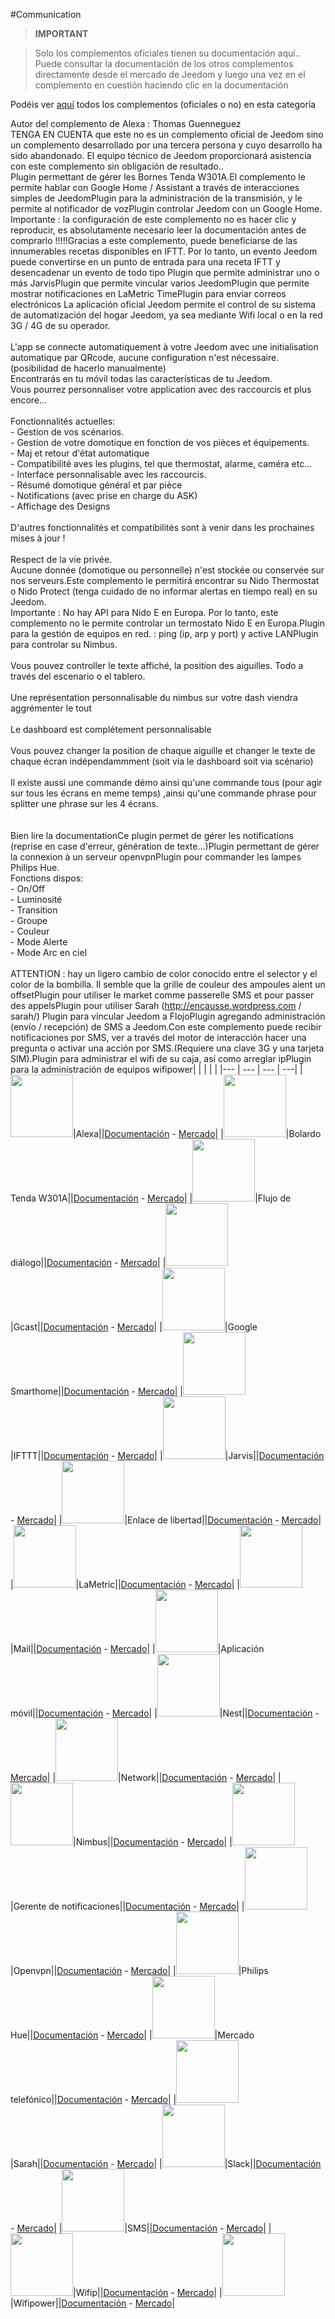 
#Communication


>**IMPORTANT**

>Solo los complementos oficiales tienen su documentación aquí.. Puede consultar la documentación de los otros complementos directamente desde el mercado de Jeedom y luego una vez en el complemento en cuestión haciendo clic en la documentación


Podéis ver [aquí](https://market.jeedom.com/index.php?v=d&p=market&type=plugin&categorie=communication) todos los complementos (oficiales o no) en esta categoría

Autor del complemento de Alexa : Thomas Guenneguez <br> TENGA EN CUENTA que este no es un complemento oficial de Jeedom sino un complemento desarrollado por una tercera persona y cuyo desarrollo ha sido abandonado. El equipo técnico de Jeedom proporcionará asistencia con este complemento sin obligación de resultado..<br>Plugin permettant de gérer les Bornes Tenda W301A.El complemento le permite hablar con Google Home / Assistant a través de interacciones simples de JeedomPlugin para la administración de la transmisión, y le permite al notificador de vozPlugin controlar Jeedom con un Google Home. Importante : la configuración de este complemento no es hacer clic y reproducir, es absolutamente necesario leer la documentación antes de comprarlo !!!!!Gracias a este complemento, puede beneficiarse de las innumerables recetas disponibles en IFTT. Por lo tanto, un evento Jeedom puede convertirse en un punto de entrada para una receta IFTT y desencadenar un evento de todo tipo Plugin que permite administrar uno o más JarvisPlugin que permite vincular varios JeedomPlugin que permite mostrar notificaciones en LaMetric TimePlugin para enviar correos electrónicos La aplicación oficial Jeedom permite el control de su sistema de automatización del hogar Jeedom, ya sea mediante Wifi local o en la red 3G / 4G de su operador.<br/><br/>L'app se connecte automatiquement à votre Jeedom avec une initialisation automatique par QRcode, aucune configuration n'est nécessaire. (posibilidad de hacerlo manualmente) <br/> Encontrarás en tu móvil todas las características de tu Jeedom.<br/>Vous pourrez personnaliser votre application avec des raccourcis et plus encore...<br/><br/>Fonctionnalités actuelles:<br/>- Gestion de vos scénarios.<br/>- Gestion de votre domotique en fonction de vos pièces et équipements.<br/>- Maj et retour d'état automatique<br/>- Compatibilité aves les plugins, tel que thermostat, alarme, caméra etc...<br/>- Interface personnalisable avec les raccourcis.<br/>- Résumé domotique général et par pièce<br/>- Notifications (avec prise en charge du ASK)<br/>- Affichage des Designs <br/><br/>D'autres fonctionnalités et compatibilités sont à venir dans les prochaines mises à jour !<br/><br/>Respect de la vie privée.<br/>Aucune donnée (domotique ou personnelle) n'est stockée ou conservée sur nos serveurs.Este complemento le permitirá encontrar su Nido Thermostat o Nido Protect (tenga cuidado de no informar alertas en tiempo real) en su Jeedom.<br/>Importante : No hay API para Nido E en Europa. Por lo tanto, este complemento no le permite controlar un termostato Nido E en Europa.Plugin para la gestión de equipos en red. : ping (ip, arp y port) y active LANPlugin para controlar su Nimbus.<br/><br/>Vous pouvez controller le texte affiché, la position des aiguilles. Todo a través del escenario o el tablero.<br/><br/>Une représentation personnalisable du nimbus sur votre dash viendra aggrémenter le tout<br/><br/>Le dashboard est complétement personnalisable<br/><br/>Vous pouvez changer la position de chaque aiguille et changer le texte de chaque écran indépendammment (soit via le dashboard soit via scénario)<br/><br/>Il existe aussi une commande démo ainsi qu'une commande tous (pour agir sur tous les écrans en meme temps) ,ainsi qu'une commande phrase pour splitter une phrase sur les 4 écrans.<br/><br/><br/>Bien lire la documentationCe plugin permet de gérer les notifications (reprise en case d'erreur, génération de texte...)Plugin permettant de gérer la connexion à un serveur openvpnPlugin pour commander les lampes Philips Hue.<br/>Fonctions dispos:<br/>- On/Off<br/>- Luminosité<br/>- Transition<br/>- Groupe<br/>- Couleur<br/>- Mode Alerte<br/>- Mode Arc en ciel<br/><br/>ATTENTION : hay un ligero cambio de color conocido entre el selector y el color de la bombilla. Il semble que la grille de couleur des ampoules aient un offsetPlugin pour utiliser le market comme passerelle SMS et pour passer des appelsPlugin pour utiliser Sarah (http://encausse.wordpress.com / sarah/) Plugin para vincular Jeedom a FlojoPlugin agregando administración (envío / recepción) de SMS a Jeedom.Con este complemento puede recibir notificaciones por SMS, ver a través del motor de interacción hacer una pregunta o activar una acción por SMS.(Requiere una clave 3G y una tarjeta SIM).Plugin para administrar el wifi de su caja, así como arreglar ipPlugin para la administración de equipos wifipower| | | | |
|--- | --- | --- | ---|
|<img src="ash/ash_icon.png" width="100" />|Alexa||[Documentación](ash/index.md) - [Mercado](https://market.jeedom.com/index.php?v=d&p=market_display&id=3409)|
|<img src="bornetenda/bornetenda_icon.png" width="100" />|Bolardo Tenda W301A||[Documentación](bornetenda/index.md) - [Mercado](https://market.jeedom.com/index.php?v=d&p=market_display&id=1299)|
|<img src="dialogflow/dialogflow_icon.png" width="100" />|Flujo de diálogo||[Documentación](dialogflow/index.md) - [Mercado](https://market.jeedom.com/index.php?v=d&p=market_display&id=3215)|
|<img src="gcast/gcast_icon.png" width="100" />|Gcast||[Documentación](gcast/index.md) - [Mercado](https://market.jeedom.com/index.php?v=d&p=market_display&id=3057)|
|<img src="gsh/gsh_icon.png" width="100" />|Google Smarthome||[Documentación](gsh/index.md) - [Mercado](https://market.jeedom.com/index.php?v=d&p=market_display&id=3412)|
|<img src="ifttt/ifttt_icon.png" width="100" />|IFTTT||[Documentación](ifttt/index.md) - [Mercado](https://market.jeedom.com/index.php?v=d&p=market_display&id=1705)|
|<img src="jarvis/jarvis_icon.png" width="100" />|Jarvis||[Documentación](jarvis/index.md) - [Mercado](https://market.jeedom.com/index.php?v=d&p=market_display&id=2577)|
|<img src="jeelink/jeelink_icon.png" width="100" />|Enlace de libertad||[Documentación](jeelink/index.md) - [Mercado](https://market.jeedom.com/index.php?v=d&p=market_display&id=2530)|
|<img src="lametric/lametric_icon.png" width="100" />|LaMetric||[Documentación](lametric/index.md) - [Mercado](https://market.jeedom.com/index.php?v=d&p=market_display&id=2818)|
|<img src="mail/mail_icon.png" width="100" />|Mail||[Documentación](mail/index.md) - [Mercado](https://market.jeedom.com/index.php?v=d&p=market_display&id=22)|
|<img src="mobile/mobile_icon.png" width="100" />|Aplicación móvil||[Documentación](mobile/index.md) - [Mercado](https://market.jeedom.com/index.php?v=d&p=market_display&id=2030)|
|<img src="nest/nest_icon.png" width="100" />|Nest||[Documentación](nest/index.md) - [Mercado](https://market.jeedom.com/index.php?v=d&p=market_display&id=407)|
|<img src="networks/networks_icon.png" width="100" />|Network||[Documentación](networks/index.md) - [Mercado](https://market.jeedom.com/index.php?v=d&p=market_display&id=1950)|
|<img src="nimbus/nimbus_icon.png" width="100" />|Nimbus||[Documentación](nimbus/index.md) - [Mercado](https://market.jeedom.com/index.php?v=d&p=market_display&id=1506)|
|<img src="notificationmanager/notificationmanager_icon.png" width="100" />|Gerente de notificaciones||[Documentación](notificationmanager/index.md) - [Mercado](https://market.jeedom.com/index.php?v=d&p=market_display&id=3315)|
|<img src="openvpn/openvpn_icon.png" width="100" />|Openvpn||[Documentación](openvpn/index.md) - [Mercado](https://market.jeedom.com/index.php?v=d&p=market_display&id=1965)|
|<img src="philipsHue/philipsHue_icon.png" width="100" />|Philips Hue||[Documentación](philipsHue/index.md) - [Mercado](https://market.jeedom.com/index.php?v=d&p=market_display&id=190)|
|<img src="phonemarket/phonemarket_icon.png" width="100" />|Mercado telefónico||[Documentación](phonemarket/index.md) - [Mercado](https://market.jeedom.com/index.php?v=d&p=market_display&id=1694)|
|<img src="sarah/sarah_icon.png" width="100" />|Sarah||[Documentación](sarah/index.md) - [Mercado](https://market.jeedom.com/index.php?v=d&p=market_display&id=17)|
|<img src="slack/slack_icon.png" width="100" />|Slack||[Documentación](slack/index.md) - [Mercado](https://market.jeedom.com/index.php?v=d&p=market_display&id=1689)|
|<img src="sms/sms_icon.png" width="100" />|SMS||[Documentación](sms/index.md) - [Mercado](https://market.jeedom.com/index.php?v=d&p=market_display&id=16)|
|<img src="wifip/wifip_icon.png" width="100" />|Wifip||[Documentación](wifip/index.md) - [Mercado](https://market.jeedom.com/index.php?v=d&p=market_display&id=2286)|
|<img src="wifipower/wifipower_icon.png" width="100" />|Wifipower||[Documentación](wifipower/index.md) - [Mercado](https://market.jeedom.com/index.php?v=d&p=market_display&id=1046)|
